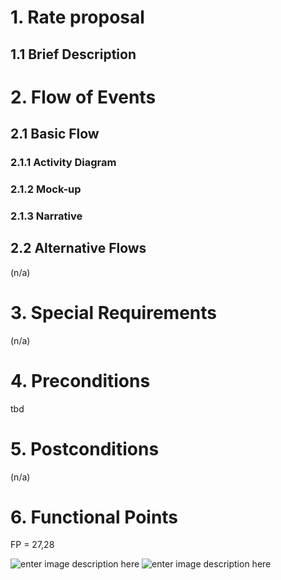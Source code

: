 ﻿# 1. Rate proposal

## 1.1 Brief Description

# 2. Flow of Events
## 2.1 Basic Flow

### 2.1.1 Activity Diagram

### 2.1.2 Mock-up

### 2.1.3 Narrative

## 2.2 Alternative Flows
(n/a)

# 3. Special Requirements
(n/a)

# 4. Preconditions
tbd

# 5. Postconditions
(n/a)
 
# 6. Functional Points
FP = 27,28

![enter image description here](https://raw.githubusercontent.com/placetobeer/ptb-documentation/master/function-points/rate-proposal-fp.png)
![enter image description here](https://raw.githubusercontent.com/placetobeer/ptb-documentation/master/function-points/fp-table2.png)






